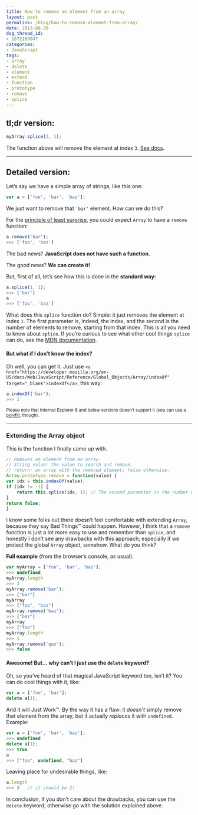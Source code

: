 ```yaml
---
title: How to remove an element from an array
layout: post
permalink: /blog/how-to-remove-element-from-array/
date: 2013-08-30
dsq_thread_id:
- 1672169047
categories:
- JavaScript
tags:
- array
- delete
- element
- extend
- function
- prototype
- remove
- splice
---
```


<h2>
  tl;dr version:
</h2>

``` javascript
myArray.splice(3, 1);
```

<p>
  The function above will remove the element at index <code>3</code>. <a href="https://developer.mozilla.org/en-US/docs/Web/JavaScript/Reference/Global_Objects/Array/splice" title="Go to MDN" target="_blank">See docs</a>.
</p>

<hr />

<h2>
  Detailed version:
</h2>

<p>
  Let&#8217;s say we have a simple array of strings, like this one:
</p>

``` javascript
var a = ['foo', 'bar', 'baz'];
```

<p>
  We just want to remove that <code>'bar'</code> element. How can we do this?
</p>

<p>
  For the <a href="http://en.wikipedia.org/wiki/Principle_of_least_astonishment" title="Go to Wikipedia" target="_blank" rel="nofollow">principle of least surprise</a>, you could expect <code>Array</code> to have a <code>remove</code> function:
</p>

``` javascript
a.remove('bar');
>>> ['foo', 'baz']
```

<p>
  The bad news? <strong>JavaScript does not have such a function.</strong>
</p>

<p>
  The good news? <strong>We can create it!</strong>
</p>

<p>
  But, first of all, let&#8217;s see how this is done in the <strong>standard way:</strong>
</p>

``` javascript
a.splice(1, 1);
>>> ['bar']
a
>>> ['foo', 'baz']
```

<p>
  What does this <code>splice</code> function do? Simple: it just removes the element at index <code>1</code>. The first parameter is, indeed, the index, and the second is the number of elements to remove, starting from that index. This is all you need to know about <code>splice</code>. If you&#8217;re curious to see what other cool things <code>splice</code> can do, see the <a href="https://developer.mozilla.org/en-US/docs/Web/JavaScript/Reference/Global_Objects/Array/splice" target="_blank">MDN documentation</a>.
</p>

<h4>
  But what if I don&#8217;t know the index?
</h4>

<p>
  Oh well, you can get it. Just use <code>&lt;a href="https://developer.mozilla.org/en-US/docs/Web/JavaScript/Reference/Global_Objects/Array/indexOf" target="_blank">indexOf&lt;/a></code>, this way:
</p>

``` javascript
a.indexOf('bar');
>>> 1
```

<p>
  <small>Please note that Internet Explorer 8 and below versions doesn&#8217;t support it (you can use a <a href="https://gist.github.com/atk/1034425" target="_blank" title="An indexOf polyfill on GitHub" rel="nofollow">polyfill</a>, though).</small>
</p>

<hr />

<h3>
  Extending the Array object
</h3>

<p>
  This is the function I finally came up with.
</p>

``` javascript
// Removes an element from an array.
// String value: the value to search and remove.
// return: an array with the removed element; false otherwise.
Array.prototype.remove = function(value) {
var idx = this.indexOf(value);
if (idx != -1) {
    return this.splice(idx, 1); // The second parameter is the number of elements to remove.
}
return false;
}
```

<p>
  I know some folks out there doesn&#8217;t feel comfortable with extending <code>Array</code>, because they say Bad Things&trade; could happen. However, I think that a <code>remove</code> function is just a lot more easy to use and remember than <code>splice</code>, and honestly I don&#8217;t see any drawbacks with this approach; especially if we protect the global <code>Array</code> object, somehow. What do you think?
</p>

<p>
  <strong>Full example</strong> (from the browser&#8217;s console, as usual):
</p>

``` javascript
var myArray = ['foo', 'bar', 'baz'];
>>> undefined
myArray.length
>>> 3
myArray.remove('bar');
>>> ["bar"]
myArray
>>> ["foo", "baz"]
myArray.remove('baz');
>>> ["baz"]
myArray
>>> ["foo"]
myArray.length
>>> 1
myArray.remove('qux');
>>> false
```

<h4>
  Awesome! But&#8230; why can&#8217;t I just use the <code>delete</code> keyword?
</h4>

<p>
  Oh, so you&#8217;ve heard of that magical JavaScript keyword too, isn&#8217;t it? You can do cool things with it, like:
</p>

``` javascript
var a = ['foo', 'bar'];
delete a[1];
```

<p>
  And it will Just Work&trade;. By the way it has a flaw: it <em>doesn&#8217;t</em> simply remove that element from the array, but it actually <em>replaces</em> it with <code>undefined</code>. Example:
</p>

``` javascript
var a = ['foo', 'bar', 'baz'];
>>> undefined
delete a[1];
>>> true
a
>>> ["foo", undefined, "baz"]
```

<p>
  Leaving place for undesirable things, like:
</p>

``` javascript
a.length
>>> 3   // it should be 2!
```

<p>
  In conclusion, if you don&#8217;t care about the drawbacks, you can use the <code>delete</code> keyword; otherwise go with the solution explained above.
</p>
